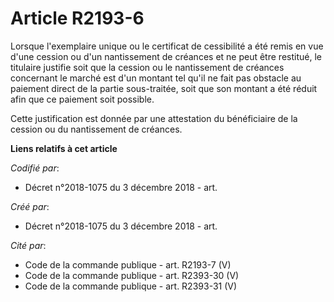 # Article R2193-6

Lorsque l'exemplaire unique ou le certificat de cessibilité a été remis en vue d'une cession ou d'un nantissement de créances
et ne peut être restitué, le titulaire justifie soit que la cession ou le nantissement de créances concernant le marché est
d'un montant tel qu'il ne fait pas obstacle au paiement direct de la partie sous-traitée, soit que son montant a été réduit
afin que ce paiement soit possible.

Cette justification est donnée par une attestation du bénéficiaire de la cession ou du nantissement de créances.

**Liens relatifs à cet article**

_Codifié par_:

  - Décret n°2018-1075 du 3 décembre 2018 - art.

_Créé par_:

  - Décret n°2018-1075 du 3 décembre 2018 - art.

_Cité par_:

  - Code de la commande publique - art. R2193-7 (V)
  - Code de la commande publique - art. R2393-30 (V)
  - Code de la commande publique - art. R2393-31 (V)
